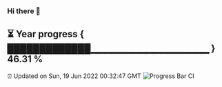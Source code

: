 ### Hi there 👋
⏳ Year progress { █████████████▁▁▁▁▁▁▁▁▁▁▁▁▁▁▁▁▁ } 46.31 %
---
⏰ Updated on Sun, 19 Jun 2022 00:32:47 GMT
![Progress Bar CI](https://github.com/Moyi321/Moyi321/workflows/Progress%20Bar%20CI/badge.svg)
